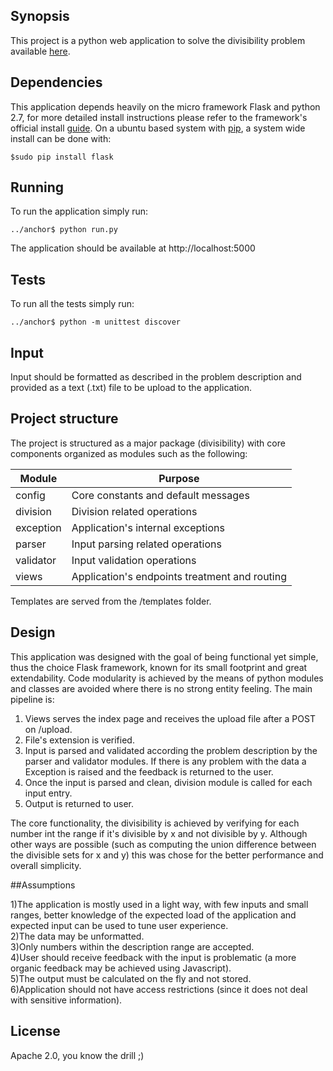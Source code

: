 ## Synopsis

This project is a python web application to solve the divisibility problem available [here](www.spoj.com/problems/SMPDIV).


## Dependencies

This application depends heavily on the micro framework Flask and python 2.7, for more detailed install instructions please refer to the framework's official install [guide](http://flask.pocoo.org/docs/0.11/installation/). On a ubuntu based system with [pip](https://pip.pypa.io/en/stable/), a system wide install can be done with:

```
$sudo pip install flask
```

## Running

To run the application simply run:

```
../anchor$ python run.py
```

The application should be available at http://localhost:5000

## Tests

To run all the tests simply run:

```
../anchor$ python -m unittest discover
```

## Input

Input should be formatted as described in the problem description and provided as a text (.txt) file to be upload to the application.


## Project structure

The project is structured as a major package (divisibility) with core components organized as modules such as the following:

Module | Purpose
------ | -------
config | Core constants and default messages
division | Division related operations
exception | Application's internal exceptions
parser | Input parsing related operations
validator | Input validation operations
views | Application's endpoints treatment and routing

Templates are served from the /templates folder.


## Design

This application was designed with the goal of being functional yet simple, thus the choice Flask framework, known for its small footprint and great extendability. Code modularity is achieved by the means of python modules and classes are avoided where there is no strong entity feeling. The main pipeline is:

1) Views serves the index page and receives the upload file after a POST on /upload.  
2) File's extension is verified.  
3) Input is parsed and validated according the problem description by the parser and validator modules. If there is any problem with the data a Exception is raised and the feedback is returned to the user.  
4) Once the input is parsed and clean, division module is called for each input entry.  
5) Output is returned to user.  

The core functionality, the divisibility is achieved by verifying for each number int the range if it's divisible by x and not divisible by y. Although other ways are possible (such as computing the union difference between the divisible sets for x and y) this was chose for the better performance and overall simplicity.


##Assumptions

1)The application is mostly used in a light way, with few inputs and small ranges, better knowledge of the expected load of the application and expected input can be used to tune user experience.  
2)The data may be unformatted.  
3)Only numbers within the description range are accepted.  
4)User should receive feedback with the input is problematic (a more organic feedback may be achieved using Javascript).  
5)The output must be calculated on the fly and not stored.  
6)Application should not have access restrictions (since it does not deal with sensitive information).  


## License

Apache 2.0, you know the drill ;)
